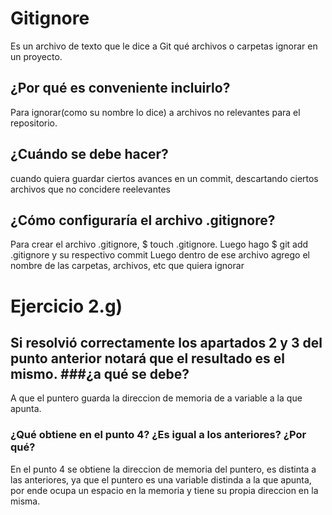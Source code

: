 # Gitignore
Es un archivo de texto que le dice a Git qué archivos o carpetas ignorar en un proyecto.
## ¿Por qué es conveniente incluirlo?
Para ignorar(como su nombre lo dice) a archivos no relevantes para el repositorio.
## ¿Cuándo se debe hacer?
cuando quiera guardar ciertos avances en un commit, descartando ciertos archivos que no concidere reelevantes
## ¿Cómo configuraría el archivo .gitignore?
Para crear el archivo .gitignore, $ touch .gitignore. Luego hago $ git add .gitignore y su respectivo commit
Luego dentro de ese archivo agrego el nombre de las carpetas, archivos, etc que quiera ignorar

# Ejercicio 2.g)
## Si resolvió correctamente los apartados 2 y 3 del punto anterior notará que el resultado es el mismo. ###¿a qué se debe?
A que el puntero guarda la direccion de memoria de a variable a la que apunta.
### ¿Qué obtiene en el punto 4? ¿Es igual a los anteriores? ¿Por qué?
En el punto 4 se obtiene la direccion de memoria del puntero, es distinta a las anteriores,
ya que el puntero es una variable distinda a la que apunta, por ende ocupa un espacio en la memoria y
tiene su propia direccion en la misma.